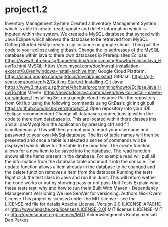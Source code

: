 # project1.2
Inventory Management System
Created a Inventory Management System which is able to create, read, update and delete information which is inputed within the system. We created a MySQL database that synced with Java Eclipse which allowed the database to be retrieved from MySQL
Getting Started
Firstly create a sql instance on google cloud. .Then pull the code to your eclipse using gitbash. Change the ip addresses of the MySQL database within java to there own databases ip
Prerequisites
Eclipse: https://www3.ntu.edu.sg/home/ehchua/programming/howto/EclipseJava_HowTo.html
MySQL: https://dev.mysql.com/doc/mysql-installation-excerpt/8.0/en/windows-install-archive.html
Google Cloud Platform: https://cloud.google.com/sql/docs/mysql/quickstart
GitBash: https://git-scm.com/book/en/v2/Getting-Started-Installing-Git
Java: https://www3.ntu.edu.sg/home/ehchua/programming/howto/EclipseJava_HowTo.html
Maven: https://howtodoinjava.com/maven/how-to-install-maven-on-windows/
Installing
Set up a google cloud instance
Pull the repository from GitHub using the following commands using GitBash: git init git pull https://github.com/nick-overd/project1.2
Open repository into your IDE (Eclipse recommended)
Change all databases connections ip within the code to there own databases ip. This are located within there classes ims and all daoMysql
Run the application by pressing ctrl and f11 simultaneously. This will then prompt you to input your username and password to your own MySql database. The list of table names will then be presented and once a table is selected a series of commands will be displayed which allow for the table to be modified. The create function allows for a new item to be saved into the database. The read function shows all the items present in the database. For example read will pull all the information from the database table and input it into the console. The update function allows a item already in the database to be changed and the delete function removes a item from the database
Running the tests
Right click the test class in Java and run it in Junit. This will return wether the code works or not by showing pass or not pass
Unit Tests
Explain what these tests test, why and how to run them
Built With
Maven - Dependency Management
Versioning
We use SemVer for versioning.
Authors
Nick Overd  
License
This project is licensed under the MIT license - see the LICENSE.md file for details
Apache License, Version 2.0 (LICENSE-APACHE or http://www.apache.org/licenses/LICENSE-2.0)
MIT license (LICENSE-MIT or http://opensource.org/licenses/MIT)
Acknowledgments
Kobby mensah
Dan Parkes
